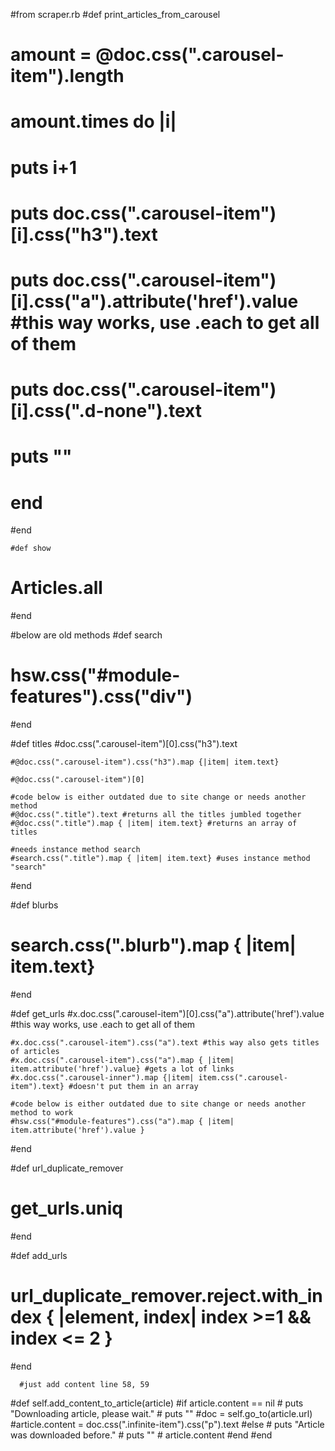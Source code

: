   #from scraper.rb
  #def print_articles_from_carousel
  #  amount = @doc.css(".carousel-item").length
  #  
  #  amount.times do |i|
  #    puts i+1
  #    puts doc.css(".carousel-item")[i].css("h3").text
  #    puts doc.css(".carousel-item")[i].css("a").attribute('href').value #this way works, use .each to get all of them
  #    puts doc.css(".carousel-item")[i].css(".d-none").text
  #    puts ""
  #  end
  #end
  
    #def show
  #  Articles.all
  #end
  
  #below are old methods
  #def search
  #  hsw.css("#module-features").css("div")
  #end
  
  #def titles
    #doc.css(".carousel-item")[0].css("h3").text
    
    #@doc.css(".carousel-item").css("h3").map {|item| item.text}
    
    #@doc.css(".carousel-item")[0]
    
    #code below is either outdated due to site change or needs another method
    #@doc.css(".title").text #returns all the titles jumbled together
    #@doc.css(".title").map { |item| item.text} #returns an array of titles
    
    #needs instance method search
    #search.css(".title").map { |item| item.text} #uses instance method "search"
  #end
  
  #def blurbs
  #  search.css(".blurb").map { |item| item.text}
  #end
  
  #def get_urls
    #x.doc.css(".carousel-item")[0].css("a").attribute('href').value #this way works, use .each to get all of them
    
    #x.doc.css(".carousel-item").css("a").text #this way also gets titles of articles
    #x.doc.css(".carousel-item").css("a").map { |item| item.attribute('href').value} #gets a lot of links
    #x.doc.css(".carousel-inner").map {|item| item.css(".carousel-item").text} #doesn't put them in an array
    
    #code below is either outdated due to site change or needs another method to work
    #hsw.css("#module-features").css("a").map { |item| item.attribute('href').value }
  #end
  
  #def url_duplicate_remover
  #  get_urls.uniq
  #end
  
  #def add_urls
  #  url_duplicate_remover.reject.with_index { |element, index| index >=1 && index <= 2 }
  #end
  
      #just add content line 58, 59
  #def self.add_content_to_article(article)
    #if article.content == nil
    #  puts "Downloading article, please wait."
    #  puts ""
      #doc = self.go_to(article.url)
      #article.content = doc.css(".infinite-item").css("p").text
    #else
    #  puts "Article was downloaded before."
    #  puts ""
    #  article.content
    #end
  #end